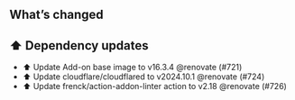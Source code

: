 ## What’s changed
## ⬆️ Dependency updates

- ⬆️ Update Add-on base image to v16.3.4 @renovate (#721)
- ⬆️ Update cloudflare/cloudflared to v2024.10.1 @renovate (#724)
- ⬆️ Update frenck/action-addon-linter action to v2.18 @renovate (#726)
